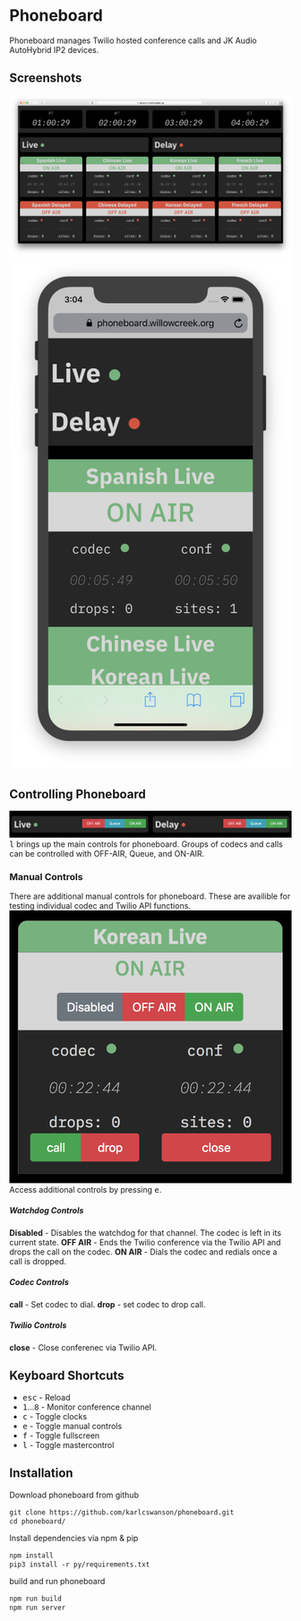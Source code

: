 # Phoneboard
Phoneboard manages Twilio hosted conference calls and JK Audio AutoHybrid IP2 devices.


## Screenshots
![phoneboard desktop](docs/img/phoneboard.png)
![phoneboard mobile](docs/img/phone.png)


## Controlling Phoneboard
![phoneboard control](docs/img/controls.png)
<kbd>l</kbd> brings up the main controls for phoneboard.  Groups of codecs and calls can be controlled with OFF-AIR, Queue, and ON-AIR.


### Manual Controls
There are additional manual controls for phoneboard.  These are availible for testing individual codec and Twilio API functions.
![phoneboard control](docs/img/manual_controls.png)
Access additional controls by pressing <kbd>e</kbd>.
##### Watchdog Controls
**Disabled** - Disables the watchdog for that channel. The codec is left in its current state.
**OFF AIR** - Ends the Twilio conference via the Twilio API and drops the call on the codec.
**ON AIR** - Dials the codec and redials once a call is dropped.

##### Codec Controls
**call** - Set codec to dial.
**drop** - set codec to drop call.

##### Twilio Controls
**close** - Close conferenec via Twilio API.

## Keyboard Shortcuts
* <kbd>esc</kbd> - Reload
* <kbd>1</kbd>...<kbd>8</kbd> - Monitor conference channel
* <kbd>c</kbd> - Toggle clocks
* <kbd>e</kbd> - Toggle manual controls
* <kbd>f</kbd> - Toggle fullscreen
* <kbd>l</kbd> - Toggle mastercontrol

## Installation
Download phoneboard from github
```
git clone https://github.com/karlcswanson/phoneboard.git
cd phoneboard/
```

Install dependencies via npm & pip
```
npm install
pip3 install -r py/requirements.txt
```

build and run phoneboard
```
npm run build
npm run server
```
